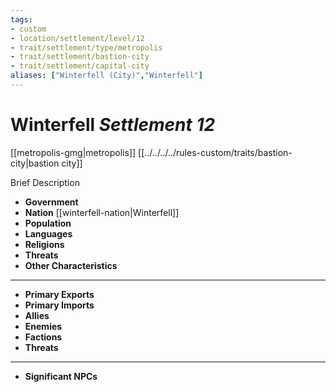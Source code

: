 ```yaml
---
tags:
- custom
- location/settlement/level/12
- trait/settlement/type/metropolis
- trait/settlement/bastion-city 
- trait/settlement/capital-city
aliases: ["Winterfell (City)","Winterfell"]
---
```

# Winterfell *Settlement 12*
[[metropolis-gmg|metropolis]] [[../../../../rules-custom/traits/bastion-city|bastion city]] 

Brief Description

- **Government** 
- **Nation** [[winterfell-nation|Winterfell]] 
- **Population** 
- **Languages** 
- **Religions**
- **Threats** 
- **Other Characteristics** 
---
- **Primary Exports** 
- **Primary Imports** 
- **Allies** 
- **Enemies** 
- **Factions** 
- **Threats** 
---
- **Significant NPCs** 